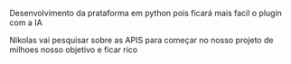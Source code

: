 Desenvolvimento da prataforma em python pois ficará mais facil o plugin com a IA

Nikolas vai pesquisar sobre as APIS para começar no nosso projeto de milhoes 
nosso objetivo e ficar rico